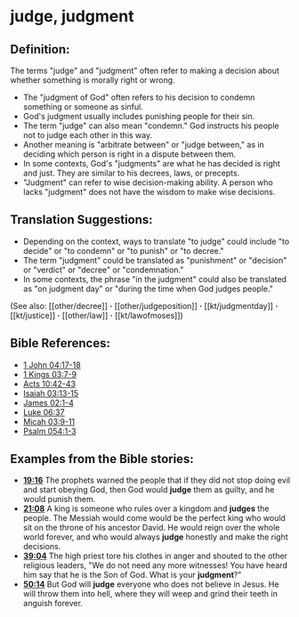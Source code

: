 # judge, judgment #

## Definition: ##

The terms "judge" and "judgment" often refer to making a decision about whether something  is morally right or wrong.

* The "judgment of God" often refers to his decision to condemn something or someone as sinful.
* God's judgment usually includes punishing people for their sin.
* The term "judge" can also mean "condemn." God instructs his people not to judge each other in this way.
* Another meaning is "arbitrate between" or "judge between," as in deciding which person is right in a dispute between them.
* In some contexts, God's "judgments" are what he has decided is right and just. They are similar to his decrees, laws, or precepts.
* "Judgment" can refer to wise decision-making ability. A person who lacks "judgment" does not have the wisdom to make wise decisions.

## Translation Suggestions: ##

* Depending on the context, ways to translate "to judge" could include "to decide" or "to condemn" or "to punish" or "to decree."
* The term "judgment" could be translated as "punishment" or "decision" or "verdict" or "decree" or "condemnation."
* In some contexts, the phrase "in the judgment" could also be translated as "on judgment day" or "during the time when God judges people."

(See also: [[other/decree]] **·** [[other/judgeposition]] **·** [[kt/judgmentday]] **·** [[kt/justice]] **·** [[other/law]] **·** [[kt/lawofmoses]])

## Bible References: ##

* [1 John 04:17-18](en/tn/1jn/help/04/17)
* [1 Kings 03:7-9](en/tn/1ki/help/03/07)
* [Acts 10:42-43](en/tn/act/help/10/42)
* [Isaiah 03:13-15](en/tn/isa/help/03/13)
* [James 02:1-4](en/tn/jas/help/02/01)
* [Luke 06:37](en/tn/luk/help/06/37)
* [Micah 03:9-11](en/tn/mic/help/03/09)
* [Psalm 054:1-3](en/tn/psa/help/54/01)

## Examples from the Bible stories: ##

* __[19:16](en/tn/obs/help/19/16)__ The prophets warned the people that if they did not stop doing evil and start obeying God, then God would __judge__  them as guilty, and he would punish them.
* __[21:08](en/tn/obs/help/21/08)__ A king is someone who rules over a kingdom and __judges__  the people. The Messiah would come would be the perfect king who would sit on the throne of his ancestor David. He would reign over the whole world forever, and who would always __judge__  honestly and make the right decisions.
* __[39:04](en/tn/obs/help/39/04)__ The high priest tore his clothes in anger and shouted to the other religious leaders, "We do not need any more witnesses! You have heard him say that he is the Son of God. What is your __judgment__?"
* __[50:14](en/tn/obs/help/50/14)__ But God will __judge__  everyone who does not believe in Jesus. He will throw them into hell, where they will weep and grind their teeth in anguish forever.